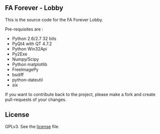 FA Forever - Lobby
------------------

This is the source code for the FA Forever Lobby.

Pre-requisites are :

- Python 2.6/2.7 32 bits
- PyQt4 with QT 4.7.2
- Python Win32Api
- Py2Exe
- Numpy/Scipy
- Python matplotlib
- FreeImagePy
- bsdiff
- python-dateutil
- six

If you want to contribute back to the project, please make a fork and create
pull-requests of your changes.

License
-------

GPLv3. See the [license](https://github.com/FAForever/lobby/blob/master/license.txt) file.
